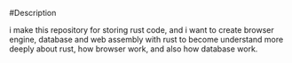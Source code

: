 #Description

i make this repository for storing rust code, and i want to create browser engine, database and web assembly with rust to become understand more deeply about rust, how browser work, and also how database work.